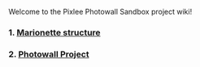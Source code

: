 Welcome to the Pixlee Photowall Sandbox project wiki!
### 1. [Marionette structure](https://github.com/pixlee/SandBox/wiki/Marionette-Structure)
### 2. [Photowall Project](https://github.com/pixlee/SandBox/wiki/Photowall-Project)
